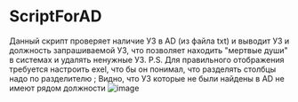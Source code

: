# ScriptForAD
Данный скрипт проверяет наличие УЗ  в AD (из файла txt) и выводит УЗ и должность запрашиваемой УЗ, что позволяет находить "мертвые души" в системах и удалять ненужные УЗ.
P.S. Для правильного отображения требуется настроить exel, что бы он понимал, что разделять столбцы надо по разделителю ;
Видно, что УЗ которые не были найдены в AD не имеют рядом должности 
![image](https://user-images.githubusercontent.com/116288134/234554689-3ed49e50-1806-40d6-affd-1ac74a46c710.png)


